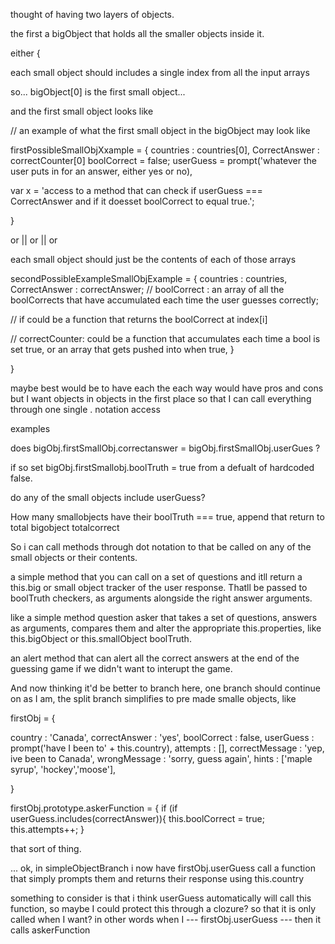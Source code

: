 thought of having two layers of objects.

the first a bigObject that holds all the smaller objects inside it. 


either {

each small object should includes 
a single index from all the input arrays

so... bigObject[0]
is the first small object...

and the first small object looks like

// an example of what the first small object in the bigObject may look like

firstPossibleSmallObjXxample = {
countries : countries[0],
CorrectAnswer : correctCounter[0]
boolCorrect = false;
userGuess = prompt('whatever the user puts in for an answer, either yes or no),


var x = 'access to a method that can check if userGuess === CorrectAnswer and if it doesset boolCorrect to equal true.';

}


or || or || or

each small object should just be the contents of each of those arrays

secondPossibleExampleSmallObjExample = {
countries : countries,
CorrectAnswer : correctAnswer;
// boolCorrect : an array of all the boolCorrects that have accumulated each time the user guesses correctly;

// if could be a function that returns the boolCorrect at index[i]

// correctCounter: could be a function that accumulates each time a bool is set true, or an array that gets pushed into when true,
}

}


maybe best would be to have each the each way would have pros and cons 
but I want objects in objects in the first place so that I can call everything through one single . notation access

examples 

does bigObj.firstSmallObj.correctanswer = bigObj.firstSmallObj.userGues ?

if so set bigObj.firstSmallobj.boolTruth = true from a defualt of hardcoded false.

do any of the small objects include userGuess?

How many smallobjects have their boolTruth === true, append that return to total bigobject totalcorrect

So i can call methods through dot notation to that be called on any of the small objects or their contents.

a simple method that you can call on a set of questions and itll return a this.big or small object tracker of the user response. Thatll be passed to boolTruth checkers, as arguments alongside the right answer arguments.

like a simple method question asker that takes a set of questions, answers as arguments, compares them and alter the appropriate this.properties, like this.bigObject or this.smallObject boolTruth. 

an alert method that can alert all the correct answers at the end of the guessing game if we didn't want to interupt the game. 

And now thinking it'd be better to branch here, one branch should continue on as I am, the split branch simplifies to pre made smalle objects, like

firstObj = {

country : 'Canada',
correctAnswer : 'yes',
boolCorrect : false,
userGuess : prompt('have I been to' + this.country),
attempts : [],
correctMessage : 'yep, ive been to Canada',
wrongMessage : 'sorry, guess again',
hints : ['maple syrup', 'hockey','moose'],

}

firstObj.prototype.askerFunction = {
    if (if userGuess.includes(correctAnswer)){
    this.boolCorrect = true;
    this.attempts++;
    }

that sort of thing.  


... ok, in simpleObjectBranch i now have firstObj.userGuess call a function that simply prompts them and returns their response using this.country

something to consider is that i think userGuess automatically will call this function, so maybe I could protect this through a clozure? so that it is only called when I want? in other words when I --- firstObj.userGuess --- then it calls askerFunction
  




